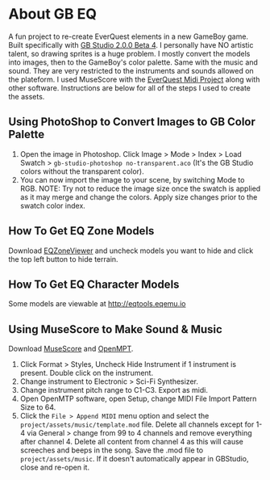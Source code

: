# About GB EQ
A fun project to re-create EverQuest elements in a new GameBoy game. Built specifically with [GB Studio 2.0.0 Beta 4](https://www.gbstudio.dev/). I personally have NO artistic talent, so drawing sprites is a huge problem. I mostly convert the models into images, then to the GameBoy's color palette. Same with the music and sound. They are very restricted to the instruments and sounds allowed on the plateform. I used MuseScore with the [EverQuest Midi Project](https://sites.google.com/site/everquestmidiproject/everquest-midi-files) along with other software. Instructions are below for all of the steps I used to create the assets.

## Using PhotoShop to Convert Images to GB Color Palette
1) Open the image in Photoshop. Click Image > Mode > Index > Load Swatch > `gb-studio-photoshop no-transparent.aco` (It's the GB Studio colors without the transparent color).
2) You can now import the image to your scene, by switching Mode to RGB.
NOTE: Try not to reduce the image size once the swatch is applied as it may merge and change the colors. Apply size changes prior to the swatch color index.

## How To Get EQ Zone Models
Download [EQZoneViewer](http://eqclassic.de/wiki/EverQuest_Zone_Viewer) and uncheck models you want to hide and click the top left button to hide terrain.

## How To Get EQ Character Models
Some models are viewable at http://eqtools.eqemu.io

## Using MuseScore to Make Sound & Music
Download [MuseScore](https://musescore.org) and [OpenMPT](https://openmpt.org/).
1) Click Format > Styles, Uncheck Hide Instrument if 1 instrument is present. Double click on the instrument.
2) Change instrument to Electronic > Sci-Fi Synthesizer.
3) Change instrument pitch range to C1-C3. Export as midi.
4) Open OpenMTP software, open Setup, change MIDI File Import Pattern Size to 64.
5) Click the `File > Append MIDI` menu option and select the `project/assets/music/template.mod` file. Delete all channels except for 1-4 via General > change from 99 to 4 channels and remove everything after channel 4. Delete all content from channel 4 as this will cause screeches and beeps in the song. Save the .mod file to `project/assets/music`. If it doesn't automatically appear in GBStudio, close and re-open it.
